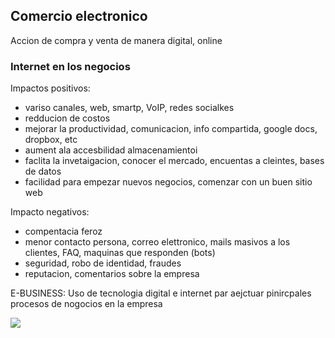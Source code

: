 ## Comercio electronico

Accion de compra y venta de manera digital, online

### Internet en los negocios

Impactos positivos:
- variso canales, web, smartp, VoIP, redes socialkes
- redducion de costos
- mejorar la productividad, comunicacion, info compartida, google docs, dropbox, etc
- aument ala accesbilidad almacenamientoi
- faclita la invetaigacion, conocer el mercado, encuentas a cleintes, bases de datos
- facilidad para empezar nuevos negocios, comenzar con un buen sitio web

Impacto negativos:
- compentacia feroz
- menor contacto persona, correo elettronico, mails masivos a los clientes, FAQ, maquinas que responden (bots)
- seguridad, robo de identidad, fraudes
- reputacion, comentarios sobre la empresa

E-BUSINESS: Uso de tecnologia digital e internet par aejctuar pinircpales procesos de nogocios en la empresa

![](../assets/MODELBUNS.png)